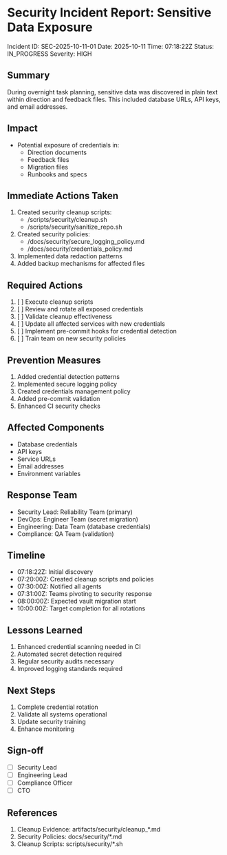 # Security Incident Report: Sensitive Data Exposure

Incident ID: SEC-2025-10-11-01
Date: 2025-10-11
Time: 07:18:22Z
Status: IN_PROGRESS
Severity: HIGH

## Summary

During overnight task planning, sensitive data was discovered in plain text within direction and feedback files. This included database URLs, API keys, and email addresses.

## Impact

- Potential exposure of credentials in:
  - Direction documents
  - Feedback files
  - Migration files
  - Runbooks and specs

## Immediate Actions Taken

1. Created security cleanup scripts:
   - /scripts/security/cleanup.sh
   - /scripts/security/sanitize_repo.sh
2. Created security policies:
   - /docs/security/secure_logging_policy.md
   - /docs/security/credentials_policy.md
3. Implemented data redaction patterns
4. Added backup mechanisms for affected files

## Required Actions

1. [ ] Execute cleanup scripts
2. [ ] Review and rotate all exposed credentials
3. [ ] Validate cleanup effectiveness
4. [ ] Update all affected services with new credentials
5. [ ] Implement pre-commit hooks for credential detection
6. [ ] Train team on new security policies

## Prevention Measures

1. Added credential detection patterns
2. Implemented secure logging policy
3. Created credentials management policy
4. Added pre-commit validation
5. Enhanced CI security checks

## Affected Components

- Database credentials
- API keys
- Service URLs
- Email addresses
- Environment variables

## Response Team

- Security Lead: Reliability Team (primary)
- DevOps: Engineer Team (secret migration)
- Engineering: Data Team (database credentials)
- Compliance: QA Team (validation)

## Timeline

- 07:18:22Z: Initial discovery
- 07:20:00Z: Created cleanup scripts and policies
- 07:30:00Z: Notified all agents
- 07:31:00Z: Teams pivoting to security response
- 08:00:00Z: Expected vault migration start
- 10:00:00Z: Target completion for all rotations

## Lessons Learned

1. Enhanced credential scanning needed in CI
2. Automated secret detection required
3. Regular security audits necessary
4. Improved logging standards required

## Next Steps

1. Complete credential rotation
2. Validate all systems operational
3. Update security training
4. Enhance monitoring

## Sign-off

- [ ] Security Lead
- [ ] Engineering Lead
- [ ] Compliance Officer
- [ ] CTO

## References

1. Cleanup Evidence: artifacts/security/cleanup\_\*.md
2. Security Policies: docs/security/\*.md
3. Cleanup Scripts: scripts/security/\*.sh
